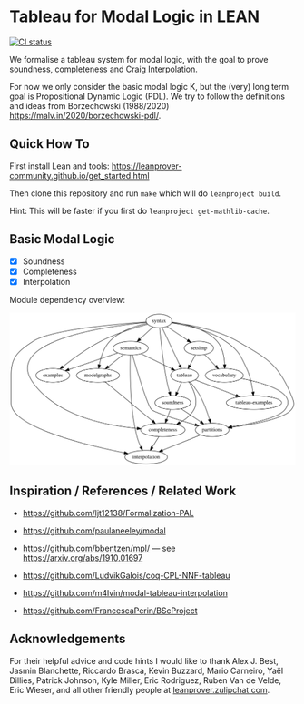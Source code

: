# Tableau for Modal Logic in LEAN

[![CI status](https://github.com/m4lvin/tablean/actions/workflows/build.yml/badge.svg)](https://github.com/m4lvin/tablean/actions/workflows/build.yml)

We formalise a tableau system for modal logic, with the goal to prove soundness, completeness and [Craig Interpolation](https://en.wikipedia.org/wiki/Craig_interpolation).

For now we only consider the basic modal logic K, but the (very) long term goal is Propositional Dynamic Logic (PDL).
We try to follow the definitions and ideas from Borzechowski (1988/2020) <https://malv.in/2020/borzechowski-pdl/>.


## Quick How To

First install Lean and tools: <https://leanprover-community.github.io/get_started.html>

Then clone this repository and run `make` which will do `leanproject build`.

Hint: This will be faster if you first do `leanproject get-mathlib-cache`.


## Basic Modal Logic

- [x] Soundness
- [x] Completeness
- [x] Interpolation

Module dependency overview:

![Dependency graph](./dependencies.svg)


## Inspiration / References / Related Work

- https://github.com/ljt12138/Formalization-PAL

- https://github.com/paulaneeley/modal

- https://github.com/bbentzen/mpl/ — see https://arxiv.org/abs/1910.01697

- https://github.com/LudvikGalois/coq-CPL-NNF-tableau

- https://github.com/m4lvin/modal-tableau-interpolation

- https://github.com/FrancescaPerin/BScProject


## Acknowledgements

For their helpful advice and code hints I would like to thank
Alex J. Best,
Jasmin Blanchette,
Riccardo Brasca,
Kevin Buzzard,
Mario Carneiro,
Yaël Dillies,
Patrick Johnson,
Kyle Miller,
Eric Rodriguez,
Ruben Van de Velde,
Eric Wieser,
and all other friendly people at [leanprover.zulipchat.com](https://leanprover.zulipchat.com/).
